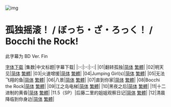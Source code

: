 ![img](https://p.inari.site/kitauji/202306/03/Bocchitherock.jpg)

# 孤独摇滚！ / ぼっち・ざ・ろっく！ / Bocchi the Rock!

此字幕为 BD Ver. Fin

[字体下载](https://hazukikaguya-my.sharepoint.com/:u:/g/personal/kitaujisub_office_inari_site/Ef_RuxUq59dGvRgEsKVOXmwBt3CWor-PQjJ1kfI7Xw_0Rg?e=yyt823)
|集数|中文标题|字幕下载|
|:-:|:-:|:-:|
|01|翻转孤独|[简体](https://github.com/Kitauji-Sub/Subtitles/blob/main/TV/2022/10/Bocchi%20the%20Rock!/%5BKitaujiSub%5D%20Bocchi%20the%20Rock!%20-%2001.chs.ass) [繁體](https://github.com/Kitauji-Sub/Subtitles/blob/main/TV/2022/10/Bocchi%20the%20Rock!/%5BKitaujiSub%5D%20Bocchi%20the%20Rock!%20-%2001.cht.ass)|
|02|明天见|[简体](https://github.com/Kitauji-Sub/Subtitles/blob/main/TV/2022/10/Bocchi%20the%20Rock!/%5BKitaujiSub%5D%20Bocchi%20the%20Rock!%20-%2002.chs.ass) [繁體](https://github.com/Kitauji-Sub/Subtitles/blob/main/TV/2022/10/Bocchi%20the%20Rock!/%5BKitaujiSub%5D%20Bocchi%20the%20Rock!%20-%2002.cht.ass)|
|03|火速增援|[简体](https://github.com/Kitauji-Sub/Subtitles/blob/main/TV/2022/10/Bocchi%20the%20Rock!/%5BKitaujiSub%5D%20Bocchi%20the%20Rock!%20-%2003.chs.ass) [繁體](https://github.com/Kitauji-Sub/Subtitles/blob/main/TV/2022/10/Bocchi%20the%20Rock!/%5BKitaujiSub%5D%20Bocchi%20the%20Rock!%20-%2003.cht.ass)|
|04|Jumping Girl(s)|[简体](https://github.com/Kitauji-Sub/Subtitles/blob/main/TV/2022/10/Bocchi%20the%20Rock!/%5BKitaujiSub%5D%20Bocchi%20the%20Rock!%20-%2004.chs.ass) [繁體](https://github.com/Kitauji-Sub/Subtitles/blob/main/TV/2022/10/Bocchi%20the%20Rock!/%5BKitaujiSub%5D%20Bocchi%20the%20Rock!%20-%2004.cht.ass)|
|05|无法飞翔的鱼|[简体](https://github.com/Kitauji-Sub/Subtitles/blob/main/TV/2022/10/Bocchi%20the%20Rock!/%5BKitaujiSub%5D%20Bocchi%20the%20Rock!%20-%2005.chs.ass) [繁體](https://github.com/Kitauji-Sub/Subtitles/blob/main/TV/2022/10/Bocchi%20the%20Rock!/%5BKitaujiSub%5D%20Bocchi%20the%20Rock!%20-%2005.cht.ass)|
|06|八景|[简体](https://github.com/Kitauji-Sub/Subtitles/blob/main/TV/2022/10/Bocchi%20the%20Rock!/%5BKitaujiSub%5D%20Bocchi%20the%20Rock!%20-%2006.chs.ass) [繁體](https://github.com/Kitauji-Sub/Subtitles/blob/main/TV/2022/10/Bocchi%20the%20Rock!/%5BKitaujiSub%5D%20Bocchi%20the%20Rock!%20-%2006.cht.ass)|
|07|直到你家|[简体](https://github.com/Kitauji-Sub/Subtitles/blob/main/TV/2022/10/Bocchi%20the%20Rock!/%5BKitaujiSub%5D%20Bocchi%20the%20Rock!%20-%2007.chs.ass) [繁體](https://github.com/Kitauji-Sub/Subtitles/blob/main/TV/2022/10/Bocchi%20the%20Rock!/%5BKitaujiSub%5D%20Bocchi%20the%20Rock!%20-%2007.cht.ass)|
|08|Bocchi the Rock|[简体](https://github.com/Kitauji-Sub/Subtitles/blob/main/TV/2022/10/Bocchi%20the%20Rock!/%5BKitaujiSub%5D%20Bocchi%20the%20Rock!%20-%2008.chs.ass) [繁體](https://github.com/Kitauji-Sub/Subtitles/blob/main/TV/2022/10/Bocchi%20the%20Rock!/%5BKitaujiSub%5D%20Bocchi%20the%20Rock!%20-%2008.cht.ass)|
|09|江之岛电梯|[简体](https://github.com/Kitauji-Sub/Subtitles/blob/main/TV/2022/10/Bocchi%20the%20Rock!/%5BKitaujiSub%5D%20Bocchi%20the%20Rock!%20-%2009.chs.ass) [繁體](https://github.com/Kitauji-Sub/Subtitles/blob/main/TV/2022/10/Bocchi%20the%20Rock!/%5BKitaujiSub%5D%20Bocchi%20the%20Rock!%20-%2009.cht.ass)|
|10|黑夜之后|[简体](https://github.com/Kitauji-Sub/Subtitles/blob/main/TV/2022/10/Bocchi%20the%20Rock!/%5BKitaujiSub%5D%20Bocchi%20the%20Rock!%20-%2010.chs.ass) [繁體](https://github.com/Kitauji-Sub/Subtitles/blob/main/TV/2022/10/Bocchi%20the%20Rock!/%5BKitaujiSub%5D%20Bocchi%20the%20Rock!%20-%2010.cht.ass)|
|11|十二进制的黄昏|[简体](https://github.com/Kitauji-Sub/Subtitles/blob/main/TV/2022/10/Bocchi%20the%20Rock!/%5BKitaujiSub%5D%20Bocchi%20the%20Rock!%20-%2011.chs.ass) [繁體](https://github.com/Kitauji-Sub/Subtitles/blob/main/TV/2022/10/Bocchi%20the%20Rock!/%5BKitaujiSub%5D%20Bocchi%20the%20Rock!%20-%2011.cht.ass)|
|11.5（SP）|后藤二里的姐姐观察日记|[简体](https://github.com/Kitauji-Sub/Subtitles/blob/main/TV/2022/10/Bocchi%20the%20Rock!/%5BKitaujiSub%5D%20Bocchi%20the%20Rock!%20-%2011.5.chs.ass) [繁體](https://github.com/Kitauji-Sub/Subtitles/blob/main/TV/2022/10/Bocchi%20the%20Rock!/%5BKitaujiSub%5D%20Bocchi%20the%20Rock!%20-%2011.5.cht.ass)|
|12|清晨降临到你身边|[简体](https://github.com/Kitauji-Sub/Subtitles/blob/main/TV/2022/10/Bocchi%20the%20Rock!/%5BKitaujiSub%5D%20Bocchi%20the%20Rock!%20-%2012.chs.ass) [繁體](https://github.com/Kitauji-Sub/Subtitles/blob/main/TV/2022/10/Bocchi%20the%20Rock!/%5BKitaujiSub%5D%20Bocchi%20the%20Rock!%20-%2012.cht.ass)|
